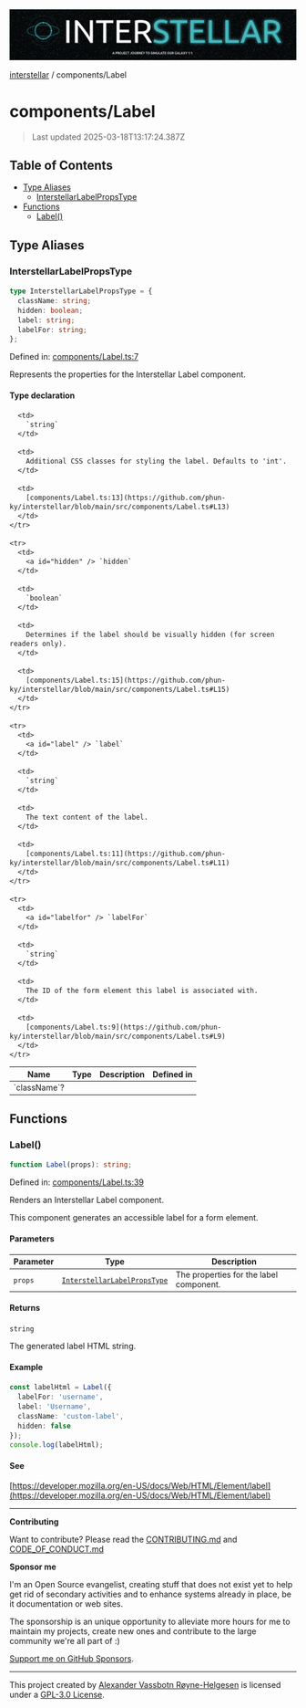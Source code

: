 <div>
  <img alt="SPECCER logo" src="https://raw.githubusercontent.com/phun-ky/interstellar/main/public/interstellar-header.png" style="max-height:120px;" />
</div>

[interstellar](../README.md) / components/Label

# components/Label

> Last updated 2025-03-18T13:17:24.387Z

## Table of Contents

- [Type Aliases](#type-aliases)
  - [InterstellarLabelPropsType](#interstellarlabelpropstype)
- [Functions](#functions)
  - [Label()](#label)

## Type Aliases

### InterstellarLabelPropsType

```ts
type InterstellarLabelPropsType = {
  className: string;
  hidden: boolean;
  label: string;
  labelFor: string;
};
```

Defined in:
[components/Label.ts:7](https://github.com/phun-ky/interstellar/blob/main/src/components/Label.ts#L7)

Represents the properties for the Interstellar Label component.

#### Type declaration

<table>
  <thead>
    <tr>
      <th>Name</th>
      <th>Type</th>
      <th>Description</th>
      <th>Defined in</th>
    </tr>
  </thead>

  <tbody>
    <tr>
      <td>
        <a id="classname" /> `className`?
      </td>

      <td>
        `string`
      </td>

      <td>
        Additional CSS classes for styling the label. Defaults to 'int'.
      </td>

      <td>
        [components/Label.ts:13](https://github.com/phun-ky/interstellar/blob/main/src/components/Label.ts#L13)
      </td>
    </tr>

    <tr>
      <td>
        <a id="hidden" /> `hidden`
      </td>

      <td>
        `boolean`
      </td>

      <td>
        Determines if the label should be visually hidden (for screen readers only).
      </td>

      <td>
        [components/Label.ts:15](https://github.com/phun-ky/interstellar/blob/main/src/components/Label.ts#L15)
      </td>
    </tr>

    <tr>
      <td>
        <a id="label" /> `label`
      </td>

      <td>
        `string`
      </td>

      <td>
        The text content of the label.
      </td>

      <td>
        [components/Label.ts:11](https://github.com/phun-ky/interstellar/blob/main/src/components/Label.ts#L11)
      </td>
    </tr>

    <tr>
      <td>
        <a id="labelfor" /> `labelFor`
      </td>

      <td>
        `string`
      </td>

      <td>
        The ID of the form element this label is associated with.
      </td>

      <td>
        [components/Label.ts:9](https://github.com/phun-ky/interstellar/blob/main/src/components/Label.ts#L9)
      </td>
    </tr>

  </tbody>
</table>

## Functions

### Label()

```ts
function Label(props): string;
```

Defined in:
[components/Label.ts:39](https://github.com/phun-ky/interstellar/blob/main/src/components/Label.ts#L39)

Renders an Interstellar Label component.

This component generates an accessible label for a form element.

#### Parameters

| Parameter | Type                                                                | Description                             |
| --------- | ------------------------------------------------------------------- | --------------------------------------- |
| `props`   | [`InterstellarLabelPropsType`](Label.md#interstellarlabelpropstype) | The properties for the label component. |

#### Returns

`string`

The generated label HTML string.

#### Example

```ts
const labelHtml = Label({
  labelFor: 'username',
  label: 'Username',
  className: 'custom-label',
  hidden: false
});
console.log(labelHtml);
```

#### See

[https://developer.mozilla.org/en-US/docs/Web/HTML/Element/label](https://developer.mozilla.org/en-US/docs/Web/HTML/Element/label)

---

**Contributing**

Want to contribute? Please read the
[CONTRIBUTING.md](https://github.com/phun-ky/interstellar/blob/main/CONTRIBUTING.md)
and
[CODE_OF_CONDUCT.md](https://github.com/phun-ky/interstellar/blob/main/CODE_OF_CONDUCT.md)

**Sponsor me**

I'm an Open Source evangelist, creating stuff that does not exist yet to help
get rid of secondary activities and to enhance systems already in place, be it
documentation or web sites.

The sponsorship is an unique opportunity to alleviate more hours for me to
maintain my projects, create new ones and contribute to the large community
we're all part of :)

[Support me on GitHub Sponsors](https://github.com/sponsors/phun-ky).

---

This project created by [Alexander Vassbotn Røyne-Helgesen](http://phun-ky.net)
is licensed under a
[GPL-3.0 License](https://choosealicense.com/licenses/gpl-3.0/).
